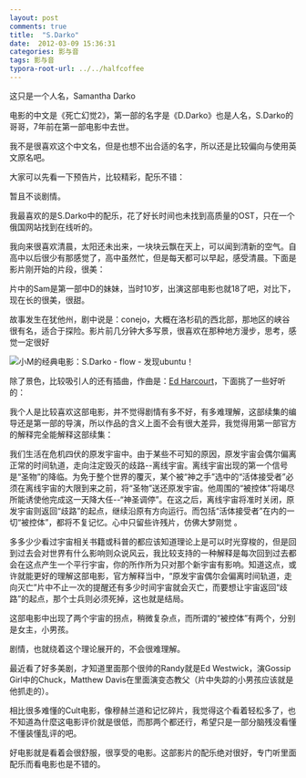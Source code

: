 ```yaml
---
layout: post
comments: true
title:  "S.Darko"
date:  2012-03-09 15:36:31
categories: 影与音
tags: 影与音
typora-root-url: ../../halfcoffee
---
```




这只是一个人名，Samantha Darko

电影的中文是《死亡幻觉2》，第一部的名字是《D.Darko》也是人名，S.Darko的哥哥，7年前在第一部电影中去世。

我不是很喜欢这个中文名，但是也想不出合适的名字，所以还是比较偏向与使用英文原名吧。

大家可以先看一下预告片，比较精彩，配乐不错：    

暂且不谈剧情。

我最喜欢的是S.Darko中的配乐，花了好长时间也未找到高质量的OST，只在一个俄国网站找到在线听的。

我向来很喜欢清晨，太阳还未出来，一块块云飘在天上，可以闻到清新的空气。自高中以后很少有那感觉了，高中虽然忙，但是每天都可以早起，感受清晨。下面是影片刚开始的片段，很美：

片中的Sam是第一部中D的妹妹，当时10岁，出演这部电影也就18了吧，对比下，现在长的很美，很甜。

故事发生在犹他州，剧中说是：conejo，大概在洛杉矶的西北部，那地区的峡谷很有名，适合于探险。影片前几分钟大多写景，很喜欢在那种地方漫步，思考，感觉一定很好

![小M的经典电影：S.Darko - flow - 发现ubuntu！](http://img6.ph.126.net/iXbEfVsSb7l-q18pH16AjQ==/2681893578116434736.jpg)

 除了景色，比较吸引人的还有插曲，作曲是：[Ed Harcourt](http://baike.baidu.com/view/741132.htm)，下面挑了一些好听的：



我个人是比较喜欢这部电影，并不觉得剧情有多不好，有多难理解，这部续集的编导还是第一部的导演，所以作品的含义上面不会有很大差异，我觉得用第一部官方的解释完全能解释这部续集：

我们生活在危机四伏的原发宇宙中。由于某些不可知的原因，原发宇宙会偶尔偏离正常的时间轨道，走向注定毁灭的歧路--离线宇宙。离线宇宙出现的第一个信号是“圣物”的降临。为免于整个世界的覆灭，某个被“神之手”选中的“活体接受者”必须在离线宇宙的大限到来之前，将“圣物”送还原发宇宙。他周围的“被控体”将竭尽所能诱使他完成这一天降大任--“神圣调停”。在这之后，离线宇宙将准时关闭，原发宇宙则返回“歧路”的起点，继续沿原有方向运行。而包括“活体接受者”在内的一切“被控体”，都将不复记忆。心中只留些许残片，仿佛大梦刚觉 。

多多少少看过宇宙相关书籍或科普的都应该知道理论上是可以时光穿梭的，但是回到过去会对世界有什么影响则众说风云，我比较支持的一种解释是每次回到过去都会在这点产生一个平行宇宙，你的所作所为只对那个新宇宙有影响。知道这点，或许就能更好的理解这部电影，官方解释当中，“原发宇宙偶尔会偏离时间轨道，走向灭亡”片中不止一次的提醒还有多少时间宇宙就会灭亡，而要想让宇宙返回“歧路”的起点，那个士兵则必须死掉，这也就是结局。

这部电影中出现了两个宇宙的拐点，稍微复杂点，而所谓的“被控体”有两个，分别是女主，小男孩。

剧情，也就绕着这个理论展开的，不会很难理解。

最近看了好多美剧，才知道里面那个很帅的Randy就是Ed Westwick，演Gossip Girl中的Chuck，Matthew Davis在里面演变态教父（片中失踪的小男孩应该就是他抓走的）。

相比很多难懂的Cult电影，像穆赫兰道和记忆碎片，我觉得这个看着轻松多了，也不知道為什麼这电影评价就是很低，而那两个都还行，希望只是一部分脑残没看懂不懂装懂乱评的吧。

好电影就是看着会很舒服，很享受的电影。这部影片的配乐绝对很好，专门听里面配乐而看电影也是不错的。
